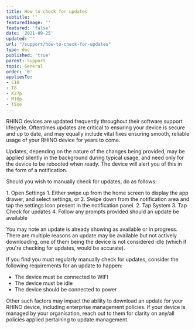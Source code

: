 ```yaml
---
title: How to check for updates
subtitle: ''
featuredImage: ''
featured: 'false'
date: '2021-09-25'
updated: ''
url: "/support/how-to-check-for-updates"
type: doc
published: 'true'
parent: Support
topic: General
order: '0'
appliesTo:
- C10
- T8
- K27p
- M10p
- T5se
---
```


RHINO devices are updated frequently throughout their software support lifecycle. Oftentimes updates are critical to ensuring your device is secure and up to date, and may equally include vital fixes ensuring smooth, reliable usage of your RHINO device for years to come.

Updates, depending on the nature of the changes being provided, may be applied silently in the background during typical usage, and need only for the device to be rebooted when ready. The device will alert you of this in the form of a notification.

Should you wish to manually check for updates, do as follows:

<div class="numbered-instructions" markdown="1">
1. Open Settings
  1. Either swipe up from the home screen to display the app drawer, and select settings, or
  2. Swipe down from the notification area and tap the settings icon present in the notification panel.
2. Tap System
3. Tap Check for updates
4. Follow any prompts provided should an update be available
</div>

You may note an update is already showing as available or in progress. There are multiple reasons an update may be available but not actively downloading, one of them being the device is not considered idle (which if you're checking for updates, would be accurate).

If you find you must regularly manually check for updates, consider the following requirements for an update to happen:

- The device must be connected to WIFI
- The device must be idle
- The device should be connected to power

Other such factors may impact the ability to download an update for your RHINO device, including enterprise management policies. If your device is managed by your organisation, reach out to them for clarity on any/all policies applied pertaining to update management.
